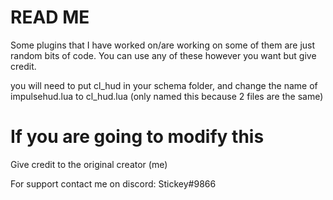 # READ ME
Some plugins that I have worked on/are working on some of them are just random bits of code. You can use any of these however you want but give credit.


you will need to put cl_hud in your schema folder, and change the name of impulsehud.lua to cl_hud.lua (only named this because 2 files are the same)

# If you are going to modify this
Give credit to the original creator (me)

For support contact me on discord: Stickey#9866
